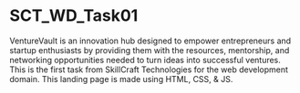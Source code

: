 # SCT_WD_Task01
VentureVault is an innovation hub designed to empower entrepreneurs and startup enthusiasts by providing them with the resources, mentorship, and networking opportunities needed to turn ideas into successful ventures. This is the first task from SkillCraft Technologies for the web development domain. This landing page is made using HTML, CSS, &amp; JS.
